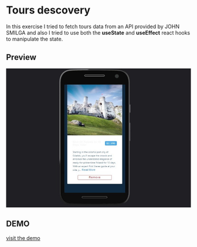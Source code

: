 # Tours descovery 
In this exercise I tried to fetch tours data from an API provided by JOHN SMILGA and also I tried to use both the **useState** and **useEffect** react hooks to manipulate the state. 
## Preview
![preview of the tours app](https://github.com/fedilayoub/tours-descovery-react/blob/master/public/preview.jpg)  
## DEMO  
[visit the demo](https://fedilayoub.github.io/tours-descovery-react) 


